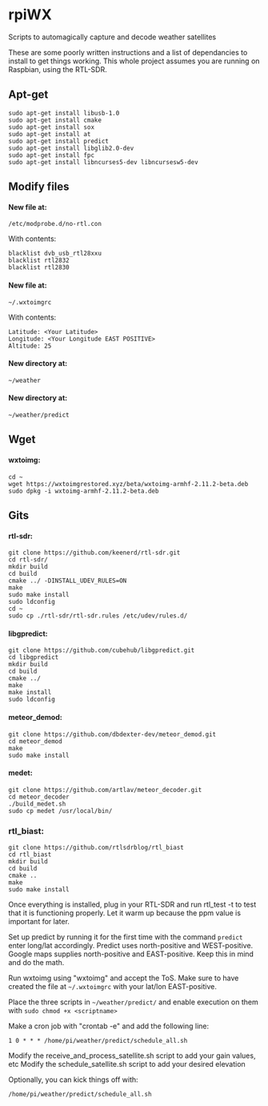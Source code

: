 # rpiWX

Scripts to automagically capture and decode weather satellites

These are some poorly written instructions and a list of dependancies to install to get things working.
This whole project assumes you are running on Raspbian, using the RTL-SDR. 



## Apt-get

    sudo apt-get install libusb-1.0
    sudo apt-get install cmake
    sudo apt-get install sox
    sudo apt-get install at
    sudo apt-get install predict
    sudo apt-get install libglib2.0-dev
    sudo apt-get install fpc
    sudo apt-get install libncurses5-dev libncursesw5-dev  

## Modify files

#### New file at:
    /etc/modprobe.d/no-rtl.con

With contents:

    blacklist dvb_usb_rtl28xxu
    blacklist rtl2832
    blacklist rtl2830

#### New file at:

    ~/.wxtoimgrc

With contents:

    Latitude: <Your Latitude>
    Longitude: <Your Longitude EAST POSITIVE>
    Altitude: 25

#### New directory at:

    ~/weather

#### New directory at:

    ~/weather/predict

## Wget

#### wxtoimg:

    cd ~
    wget https://wxtoimgrestored.xyz/beta/wxtoimg-armhf-2.11.2-beta.deb
    sudo dpkg -i wxtoimg-armhf-2.11.2-beta.deb

## Gits

#### rtl-sdr:

    git clone https://github.com/keenerd/rtl-sdr.git
    cd rtl-sdr/
    mkdir build
    cd build
    cmake ../ -DINSTALL_UDEV_RULES=ON
    make
    sudo make install
    sudo ldconfig
    cd ~
    sudo cp ./rtl-sdr/rtl-sdr.rules /etc/udev/rules.d/

#### libgpredict:

    git clone https://github.com/cubehub/libgpredict.git
    cd libgpredict
    mkdir build
    cd build
    cmake ../
    make
    make install
    sudo ldconfig


#### meteor_demod:

    git clone https://github.com/dbdexter-dev/meteor_demod.git
    cd meteor_demod
    make
    sudo make install


#### medet:

    git clone https://github.com/artlav/meteor_decoder.git
    cd meteor_decoder
    ./build_medet.sh
    sudo cp medet /usr/local/bin/

### rtl_biast:

    git clone https://github.com/rtlsdrblog/rtl_biast
    cd rtl_biast
    mkdir build
    cd build
    cmake ..
    make
    sudo make install


Once everything is installed, plug in your RTL-SDR and run rtl_test -t to test that it is functioning properly. Let it warm up because the ppm value is important for later.

Set up predict by running it for the first time with the command `predict` enter long/lat accordingly. Predict uses north-positive and WEST-positive. Google maps supplies north-positive and EAST-positive. Keep this in mind and do the math.

Run wxtoimg using "wxtoimg" and accept the ToS. Make sure to have created the file at `~/.wxtoimgrc` with your lat/lon EAST-positive.

Place the three scripts in `~/weather/predict/` and enable execution on them with `sudo chmod +x <scriptname>`

Make a cron job with "crontab -e" and add the following line:

    1 0 * * * /home/pi/weather/predict/schedule_all.sh

Modify the receive_and_process_satellite.sh script to add your gain values, etc
Modify the schedule_satellite.sh script to add your desired elevation

Optionally, you can kick things off with:

    /home/pi/weather/predict/schedule_all.sh
